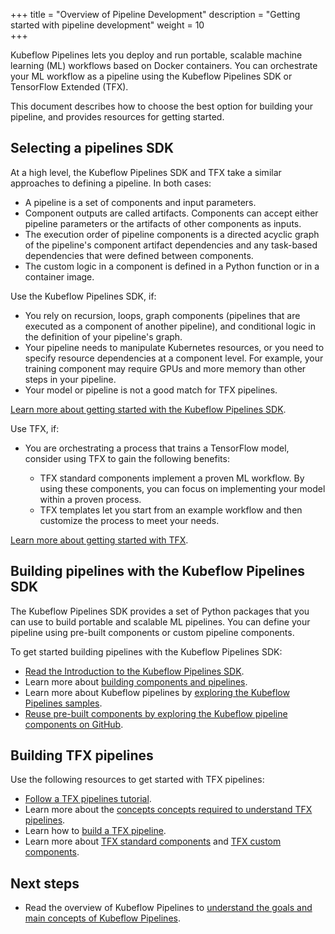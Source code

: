 +++
title = "Overview of Pipeline Development"
description = "Getting started with pipeline development"
weight = 10          
+++

Kubeflow Pipelines lets you deploy and run portable, scalable machine learning
(ML) workflows based on Docker containers. You can orchestrate your ML workflow
as a pipeline using the Kubeflow Pipelines SDK or TensorFlow Extended (TFX).

This document describes how to choose the best option for building your
pipeline, and provides resources for getting started.

## Selecting a pipelines SDK

At a high level, the Kubeflow Pipelines SDK and TFX take a similar approaches
to defining a pipeline. In both cases:

*  A pipeline is a set of components and input parameters. 
*  Component outputs are called artifacts. Components can accept either
   pipeline parameters or the artifacts of other components as inputs.
*  The execution order of pipeline components is a directed acyclic graph of
   the pipeline's component artifact dependencies and any task-based
   dependencies that were defined between components.
*  The custom logic in a component is defined in a Python function or in a
   container image.

Use the Kubeflow Pipelines SDK, if:

*  You rely on recursion, loops, graph components (pipelines that are executed
   as a component of another pipeline), and conditional logic in the definition
   of your pipeline's graph. 
*  Your pipeline needs to manipulate Kubernetes resources, or you need to
   specify resource dependencies at a component level. For example, your
   training component may require GPUs and more memory than other steps in
   your pipeline.
*  Your model or pipeline is not a good match for TFX pipelines.

[Learn more about getting started with the Kubeflow Pipelines SDK](#building-pipelines-with-the-kubeflow-pipelines-sdk). 

Use TFX, if:

*  You are orchestrating a process that trains a TensorFlow model, consider
   using TFX to gain the following benefits:

   *  TFX standard components implement a proven ML workflow. By using these
      components, you can focus on implementing your model within a proven
      process.
   *  TFX templates let you start from an example workflow and then customize
      the process to meet your needs.

[Learn more about getting started with TFX](#building-tfx-pipelines). 

## Building pipelines with the Kubeflow Pipelines SDK

The Kubeflow Pipelines SDK provides a set of Python packages that you can use
to build portable and scalable ML pipelines. You can define your pipeline using
pre-built components or custom pipeline components.

To get started building pipelines with the Kubeflow Pipelines SDK:

*  [Read the Introduction to the Kubeflow Pipelines SDK](/docs/pipelines/building-pipelines/pipelines-sdk/sdk-overview).
*  Learn more about [building components and pipelines](/docs/pipelines/building-pipelines/pipelines-sdk/build-component).
*  Learn more about Kubeflow pipelines by [exploring the Kubeflow Pipelines
   samples](/docs/pipelines/tutorials/build-pipeline/).
*  [Reuse pre-built components by exploring the Kubeflow pipeline components
   on GitHub](https://github.com/kubeflow/pipelines/tree/master/components).

## Building TFX pipelines

Use the following resources to get started with TFX pipelines:

*  [Follow a TFX pipelines tutorial](https://www.tensorflow.org/tfx/tutorials).
*  Learn more about the [concepts concepts required to understand TFX
   pipelines](https://www.tensorflow.org/tfx/guide/understanding_tfx_pipelines).
*  Learn how to [build a TFX pipeline](https://www.tensorflow.org/tfx/guide/build_tfx_pipeline).
*  Learn more about [TFX standard components](https://www.tensorflow.org/tfx/guide#tfx_standard_components)
   and [TFX custom components](https://www.tensorflow.org/tfx/guide/understanding_custom_components). 

## Next steps

*  Read the overview of Kubeflow Pipelines to [understand the goals and main
   concepts of Kubeflow Pipelines](/docs/pipelines/concepts/).